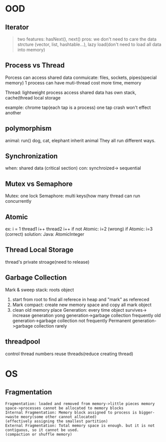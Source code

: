 # OOD

## Iterator
> two features: hasNext(), next()
> pros: we don't need to care the data strcture (vector, list, hashtable...), lazy load(don't need to load all data into memory)

## Process vs Thread

Porcess can access shared data
conmuicate: files, sockets, pipes(special memory)
1 process can have muti-thread
cost more time, memory

Thread: lightweight process
access shared data
has own stack, cache(thread local storage

example: chrome tap(each tap is a process)
one tap crash won't effect another

## polymorphism
animal: run()
dog, cat, elephant inherit animal
They all run different ways.

## Synchronization
when: shared data (critical section)
con: synchroized-> sequential

## Mutex vs Semaphore
Mutex: one lock
Semaphore: multi keys(how many thread can run concurrently

## Atomic
ex: 
i = 1
thread1 i++
thread2 i++
if not Atomic: i=2 (wrong)
if Atomic: i=3 (correct)
solution:
Java: AtomicInteger

## Thread Local Storage
thread's private stroage(need to release)

## Garbage Collection
Mark & sweep
stack: roots object
1. start from root to find all referece in heap and "mark" as refereced
2. Mark compact: create new memory space and copy all mark object
3. clean old memory place
Generation: every time object survives-> increase generation
yong generation->garbage collection frequently
old generation->garbage collection not frequently
Permanent generation->garbage collection rarely

## threadpool
control thread numbers
reuse threads(reduce creating thread)

# OS
## Fragmentation
```
Fragmentation: loaded and removed from memory->little pieces memory space->processes cannot be allocated to memory blocks
Internal Fragmentation: Memory block assigned to process is bigger->waste meory(some other cannot allocated)
(effectively assigning the smallest partition)
External Fragmentation: Total memory space is enough. but it is not contiguous, so it cannot be used.
(compaction or shuffle memory)
```
